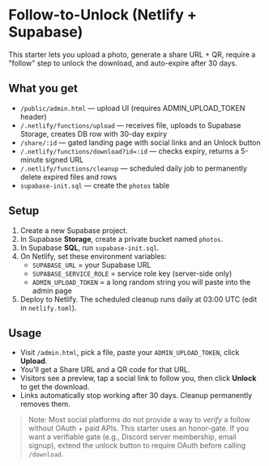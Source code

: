# Follow-to-Unlock (Netlify + Supabase)

This starter lets you upload a photo, generate a share URL + QR, require a "follow" step to unlock the download, and auto-expire after 30 days.

## What you get
- `/public/admin.html` — upload UI (requires ADMIN_UPLOAD_TOKEN header)
- `/.netlify/functions/upload` — receives file, uploads to Supabase Storage, creates DB row with 30-day expiry
- `/share/:id` — gated landing page with social links and an Unlock button
- `/.netlify/functions/download?id=:id` — checks expiry, returns a 5-minute signed URL
- `/.netlify/functions/cleanup` — scheduled daily job to permanently delete expired files and rows
- `supabase-init.sql` — create the `photos` table

## Setup
1. Create a new Supabase project.
2. In Supabase **Storage**, create a private bucket named `photos`.
3. In Supabase **SQL**, run `supabase-init.sql`.
4. On Netlify, set these environment variables:
   - `SUPABASE_URL` = your Supabase URL
   - `SUPABASE_SERVICE_ROLE` = service role key (server-side only)
   - `ADMIN_UPLOAD_TOKEN` = a long random string you will paste into the admin page
5. Deploy to Netlify. The scheduled cleanup runs daily at 03:00 UTC (edit in `netlify.toml`).

## Usage
- Visit `/admin.html`, pick a file, paste your `ADMIN_UPLOAD_TOKEN`, click **Upload**.
- You’ll get a Share URL and a QR code for that URL.
- Visitors see a preview, tap a social link to follow you, then click **Unlock** to get the download.
- Links automatically stop working after 30 days. Cleanup permanently removes them.

> Note: Most social platforms do not provide a way to *verify* a follow without OAuth + paid APIs. This starter uses an honor-gate. If you want a verifiable gate (e.g., Discord server membership, email signup), extend the unlock button to require OAuth before calling `/download`.
